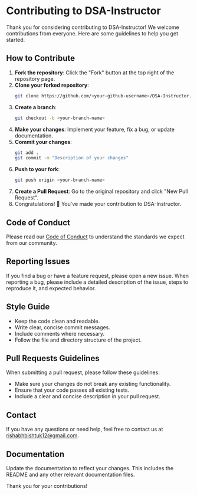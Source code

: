 # Contributing to DSA-Instructor

Thank you for considering contributing to DSA-Instructor! We welcome contributions from everyone. Here are some guidelines to help you get started.

## How to Contribute

1. **Fork the repository**: Click the "Fork" button at the top right of the repository page.
2. **Clone your forked repository**:
   ```sh
   git clone https://github.com/<your-github-username>/DSA-Instructor.git
   ```
3. **Create a branch**:
   ```sh
   git checkout -b <your-branch-name>
   ```
4. **Make your changes**: Implement your feature, fix a bug, or update documentation.
5. **Commit your changes**:
   ```sh
   git add .
   git commit -m "Description of your changes"
   ```
6. **Push to your fork**:
   ```sh
   git push origin <your-branch-name>
   ```
7. **Create a Pull Request**: Go to the original repository and click "New Pull Request".
8. Congratulations! 🎉 You've made your contribution to DSA-Instructor.

## Code of Conduct

Please read our [Code of Conduct](CODE_OF_CONDUCT.md) to understand the standards we expect from our community.

## Reporting Issues

If you find a bug or have a feature request, please open a new issue. When reporting a bug, please include a detailed description of the issue, steps to reproduce it, and expected behavior.

## Style Guide

- Keep the code clean and readable.
- Write clear, concise commit messages.
- Include comments where necessary.
- Follow the file and directory structure of the project.

## Pull Requests Guidelines

When submitting a pull request, please follow these guidelines:

- Make sure your changes do not break any existing functionality.
- Ensure that your code passes all existing tests.
- Include a clear and concise description in your pull request.

## Contact

If you have any questions or need help, feel free to contact us at rishabhbishtuk12@gmail.com.

## Documentation

Update the documentation to reflect your changes. This includes the README and any other relevant documentation files.

Thank you for your contributions!
